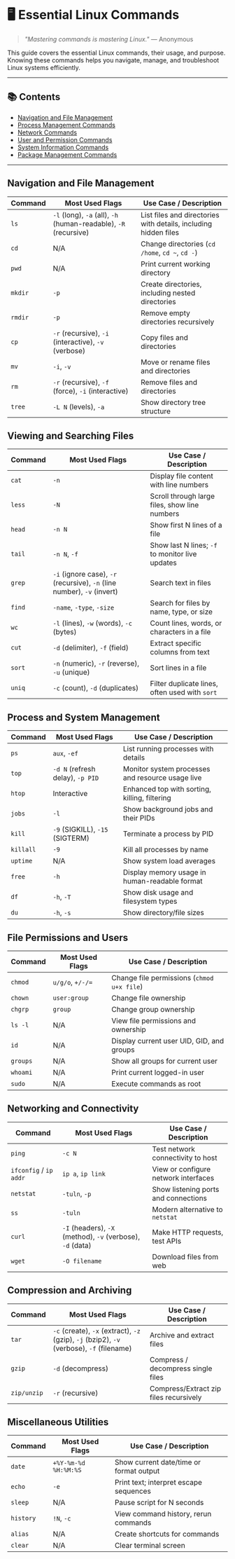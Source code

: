 # 🖥️ Essential Linux Commands

> _"Mastering commands is mastering Linux."_ — Anonymous

This guide covers the essential Linux commands, their usage, and purpose.  
Knowing these commands helps you navigate, manage, and troubleshoot Linux systems efficiently.

---

## 📚 Contents

- [Navigation and File Management](#navigation-and-file-management)
- [Process Management Commands](#viewing-and-searching-files)
- [Network Commands](#process-and-system-management)
- [User and Permission Commands](#file-permissions-and-users)
- [System Information Commands](#networking-and-connectivity)
- [Package Management Commands](#compression-and-archiving)

---

## Navigation and File Management

| Command | Most Used Flags                                                  | Use Case / Description                                          |
| ------- | ---------------------------------------------------------------- | --------------------------------------------------------------- |
| `ls`    | `-l` (long), `-a` (all), `-h` (human-readable), `-R` (recursive) | List files and directories with details, including hidden files |
| `cd`    | N/A                                                              | Change directories (`cd /home`, `cd ~`, `cd -`)                 |
| `pwd`   | N/A                                                              | Print current working directory                                 |
| `mkdir` | `-p`                                                             | Create directories, including nested directories                |
| `rmdir` | `-p`                                                             | Remove empty directories recursively                            |
| `cp`    | `-r` (recursive), `-i` (interactive), `-v` (verbose)             | Copy files and directories                                      |
| `mv`    | `-i`, `-v`                                                       | Move or rename files and directories                            |
| `rm`    | `-r` (recursive), `-f` (force), `-i` (interactive)               | Remove files and directories                                    |
| `tree`  | `-L N` (levels), `-a`                                            | Show directory tree structure                                   |

## Viewing and Searching Files

| Command | Most Used Flags                                                         | Use Case / Description                          |
| ------- | ----------------------------------------------------------------------- | ----------------------------------------------- |
| `cat`   | `-n`                                                                    | Display file content with line numbers          |
| `less`  | `-N`                                                                    | Scroll through large files, show line numbers   |
| `head`  | `-n N`                                                                  | Show first N lines of a file                    |
| `tail`  | `-n N`, `-f`                                                            | Show last N lines; `-f` to monitor live updates |
| `grep`  | `-i` (ignore case), `-r` (recursive), `-n` (line number), `-v` (invert) | Search text in files                            |
| `find`  | `-name`, `-type`, `-size`                                               | Search for files by name, type, or size         |
| `wc`    | `-l` (lines), `-w` (words), `-c` (bytes)                                | Count lines, words, or characters in a file     |
| `cut`   | `-d` (delimiter), `-f` (field)                                          | Extract specific columns from text              |
| `sort`  | `-n` (numeric), `-r` (reverse), `-u` (unique)                           | Sort lines in a file                            |
| `uniq`  | `-c` (count), `-d` (duplicates)                                         | Filter duplicate lines, often used with `sort`  |

## Process and System Management

| Command   | Most Used Flags                  | Use Case / Description                           |
| --------- | -------------------------------- | ------------------------------------------------ |
| `ps`      | `aux`, `-ef`                     | List running processes with details              |
| `top`     | `-d N` (refresh delay), `-p PID` | Monitor system processes and resource usage live |
| `htop`    | Interactive                      | Enhanced top with sorting, killing, filtering    |
| `jobs`    | `-l`                             | Show background jobs and their PIDs              |
| `kill`    | `-9` (SIGKILL), `-15` (SIGTERM)  | Terminate a process by PID                       |
| `killall` | `-9`                             | Kill all processes by name                       |
| `uptime`  | N/A                              | Show system load averages                        |
| `free`    | `-h`                             | Display memory usage in human-readable format    |
| `df`      | `-h`, `-T`                       | Show disk usage and filesystem types             |
| `du`      | `-h`, `-s`                       | Show directory/file sizes                        |

## File Permissions and Users

| Command  | Most Used Flags  | Use Case / Description                     |
| -------- | ---------------- | ------------------------------------------ |
| `chmod`  | `u/g/o`, `+/-/=` | Change file permissions (`chmod u+x file`) |
| `chown`  | `user:group`     | Change file ownership                      |
| `chgrp`  | `group`          | Change group ownership                     |
| `ls -l`  | N/A              | View file permissions and ownership        |
| `id`     | N/A              | Display current user UID, GID, and groups  |
| `groups` | N/A              | Show all groups for current user           |
| `whoami` | N/A              | Print current logged-in user               |
| `sudo`   | N/A              | Execute commands as root                   |

## Networking and Connectivity

| Command                | Most Used Flags           | Use Case / Description               |
| ---------------------- | ------------------------- | ------------------------------------ |
| `ping`                 | `-c N`                    | Test network connectivity to host    |
| `ifconfig` / `ip addr` | `ip a`, `ip link`         | View or configure network interfaces |
| `netstat`              | `-tuln`, `-p`             | Show listening ports and connections |
| `ss`                   | `-tuln`                   | Modern alternative to `netstat`      |
| `curl`                 | `-I` (headers), `-X` (method), `-v` (verbose), `-d` (data) | Make HTTP requests, test APIs        |
| `wget`                 | `-O filename`             | Download files from web              |

## Compression and Archiving

| Command     | Most Used Flags                                              | Use Case / Description                 |
| ----------- | ------------------------------------------------------------ | -------------------------------------- |
| `tar`       | `-c` (create), `-x` (extract), `-z` (gzip), `-j` (bzip2), `-v` (verbose), `-f` (filename) | Archive and extract files              |
| `gzip`      | `-d` (decompress)                                            | Compress / decompress single files     |
| `zip/unzip` | `-r` (recursive)                                             | Compress/Extract zip files recursively |

## Miscellaneous Utilities

| Command   | Most Used Flags      | Use Case / Description                  |
| --------- | -------------------- | --------------------------------------- |
| `date`    | `+%Y-%m-%d %H:%M:%S` | Show current date/time or format output |
| `echo`    | `-e`                 | Print text; interpret escape sequences  |
| `sleep`   | N/A                  | Pause script for N seconds              |
| `history` | `!N`, `-c`           | View command history, rerun commands    |
| `alias`   | N/A                  | Create shortcuts for commands           |
| `clear`   | N/A                  | Clear terminal screen                   |
